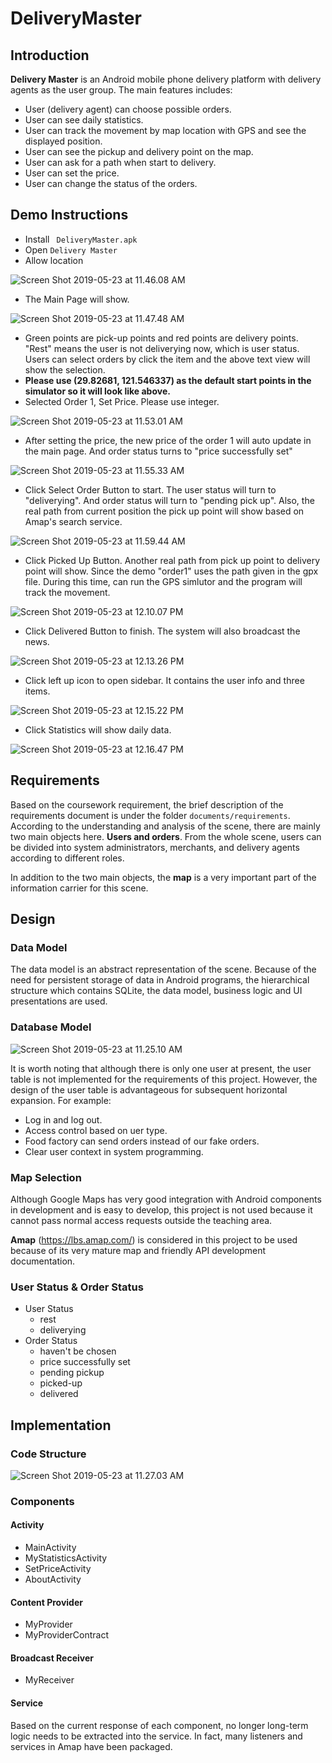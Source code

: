 # DeliveryMaster

## Introduction

**Delivery Master** is an Android mobile phone delivery platform with delivery agents as the user group. The main features includes:

- User (delivery agent) can choose possible orders.
- User can see  daily statistics.
- User can track the movement by map location with GPS and see the displayed position.
- User can see  the pickup and delivery point on the map.
- User can ask for a path when start to delivery.
- User can set the price.
- User can change the status of the orders.

## Demo Instructions

- Install ` DeliveryMaster.apk`
- Open `Delivery Master`
- Allow location

![Screen Shot 2019-05-23 at 11.46.08 AM](./img/1.png)

- The Main Page will show.

![Screen Shot 2019-05-23 at 11.47.48 AM](./img/2.png)

- Green points are pick-up points and red points are delivery points. "Rest" means the user is not deliverying now, which is user status. Users can select orders by click the item and the above text view will show the selection.
- **Please use (29.82681, 121.546337) as the default start points in the simulator so it will look like above.** 
- Selected Order 1, Set Price. Please use integer.

![Screen Shot 2019-05-23 at 11.53.01 AM](./img/3.png)

- After setting the price, the new price of the order 1 will auto update in the main page. And order status turns to "price successfully set"

![Screen Shot 2019-05-23 at 11.55.33 AM](./img/4.png)

- Click Select Order Button to start. The user status will turn to "deliverying". And order status will turn to "pending pick up". Also, the real path from current position the pick up point will show based on Amap's search service.

![Screen Shot 2019-05-23 at 11.59.44 AM](./img/5.png)

- Click Picked Up Button. Another real path from pick up point to delivery point will show. Since the demo "order1" uses the path given in the gpx file. During this time, can run the GPS simlutor and the program will track the movement.

![Screen Shot 2019-05-23 at 12.10.07 PM](./img/6.png)

- Click Delivered Button to finish. The system will also broadcast the news.

![Screen Shot 2019-05-23 at 12.13.26 PM](./img/7.png)

- Click left up icon to open sidebar. It contains the user info and three items.

![Screen Shot 2019-05-23 at 12.15.22 PM](./img/8.png)

- Click Statistics will show daily data.

![Screen Shot 2019-05-23 at 12.16.47 PM](./img/9.png)

## Requirements

Based on the coursework requirement, the brief description of the requirements document is under the folder `documents/requirements`. According to the understanding and analysis of the scene, there are mainly two main objects here. **Users and orders**. From the whole scene, users can be divided into system administrators, merchants, and delivery agents according to different roles.

In addition to the two main objects, the **map** is a very important part of the information carrier for this scene. 

## Design

### Data Model

The data model is an abstract representation of the scene. Because of the need for persistent storage of data in Android programs, the hierarchical structure which contains SQLite, the data model, business logic and UI presentations are used.

### Database Model

![Screen Shot 2019-05-23 at 11.25.10 AM](./img/10.png)

It is worth noting that although there is only one user at present, the user table is not implemented for the requirements of this project. However, the design of the user table is advantageous for subsequent horizontal expansion. For example:

- Log in and log out.
- Access control based on uer type.
- Food factory can send orders instead of our fake orders.
- Clear user context in system programming.

### Map Selection

Although Google Maps has very good integration with Android components in development and is easy to develop, this project is not used because it cannot pass normal access requests outside the teaching area.

**Amap** (<https://lbs.amap.com/>) is considered in this project to be used because of its very mature map and friendly API development documentation.

### User Status & Order Status

- User Status 
  - rest
  - deliverying
- Order Status
  - haven't be chosen
  - price successfully set
  - pending pickup
  - picked-up
  - delivered

## Implementation

### Code Structure

![Screen Shot 2019-05-23 at 11.27.03 AM](./img/11.png)

### Components

#### Activity

- MainActivity
- MyStatisticsActivity
- SetPriceActivity
- AboutActivity

#### Content Provider

- MyProvider
- MyProviderContract

#### Broadcast Receiver

- MyReceiver

#### Service

Based on the current response of each component, no longer long-term logic needs to be extracted into the service. In fact, many listeners and services in Amap have been packaged.

